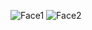 ![Face1](https://github.com/qwertysbk/Face_Recognition_using_OpenCV/assets/107026373/152b57fa-368c-45d6-9cd3-05c96a53789e)
![Face2](https://github.com/qwertysbk/Face_Recognition_using_OpenCV/assets/107026373/58b426b9-24ab-4c1a-9675-7b1bf320d63d)
